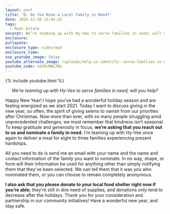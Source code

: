 ```yaml
---
layout: post
title: 'Q: Do You Know a Local Family in Need?'
date: 2020-12-30 13:44:32
tags:
  - Real Estate
excerpt: We’re teaming up with Hy-Vee to serve families in need; will you help?
enclosure:
pullquote:
enclosure_type: video/mp4
enclosure_time:
use_youtube_image: false
youtube_alternate_image: /uploads/help-us-identify--serve-families-in-need-yt.jpg
youtube_code: sGXOcMWLTBo
---
```


{% include youtube.html %}

<p style="text-align:center;"><em>We’re teaming up with Hy-Vee to serve families in need; will you help?</em></p>

Happy New Year! I hope you’ve had a wonderful holiday season and are feeling energized as we start 2021. Today I want to discuss giving in the new year; so often, the spirit of giving seems to vanish from our priorities after Christmas. Now more than ever, with so many people struggling amid unprecedented challenges, we must remember that kindness isn’t seasonal. To keep gratitude and generosity in focus, **we’re asking that you reach out to us and nominate a family in need.** I’m teaming up with Hy-Vee once again to deliver a meal for eight to three families experiencing present hardships.&nbsp;

All you need to do is send me an email with your name and the name and contact information of the family you want to nominate. In no way, shape, or form will their information be used for anything other than simply notifying them that they’ve been selected. We can tell them that it was you who nominated them, or you can choose to remain completely anonymous.&nbsp;

**I also ask that you please donate to your local food shelter right now if you’re able;** they’re still in dire need of supplies, and donations only tend to decrease after the holidays. Thank you for your consideration and partnership in our community initiatives\! Have a wonderful new year, and stay safe.
